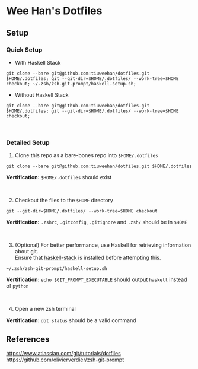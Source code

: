 # Wee Han's Dotfiles

## Setup

### Quick Setup

- With Haskell Stack
```
git clone --bare git@github.com:tiuweehan/dotfiles.git $HOME/.dotfiles; git --git-dir=$HOME/.dotfiles/ --work-tree=$HOME checkout; ~/.zsh/zsh-git-prompt/haskell-setup.sh;
```

- Without Haskell Stack
```
git clone --bare git@github.com:tiuweehan/dotfiles.git $HOME/.dotfiles; git --git-dir=$HOME/.dotfiles/ --work-tree=$HOME checkout;
```

&nbsp;
&nbsp;

### Detailed Setup

1. Clone this repo as a bare-bones repo into `$HOME/.dotfiles`
```
git clone --bare git@github.com:tiuweehan/dotfiles.git $HOME/.dotfiles
```
**Vertification:** `$HOME/.dotfiles` should exist

&nbsp;

2. Checkout the files to the `$HOME` directory
```
git --git-dir=$HOME/.dotfiles/ --work-tree=$HOME checkout
```
**Vertification:** `.zshrc`, `.gitconfig`, `.gitignore` and `.zsh/` should be in `$HOME`

&nbsp;

3. (Optional) For better performance, use Haskell for retrieving information about git.\
Ensure that [haskell-stack](https://docs.haskellstack.org/en/stable/README/) is installed before attempting this.
```
~/.zsh/zsh-git-prompt/haskell-setup.sh
```
**Vertification:** `echo $GIT_PROMPT_EXECUTABLE` should output `haskell` instead of `python`

&nbsp;

4. Open a new zsh terminal

**Vertification:** `dot status` should be a valid command

## References

https://www.atlassian.com/git/tutorials/dotfiles \
https://github.com/olivierverdier/zsh-git-prompt
